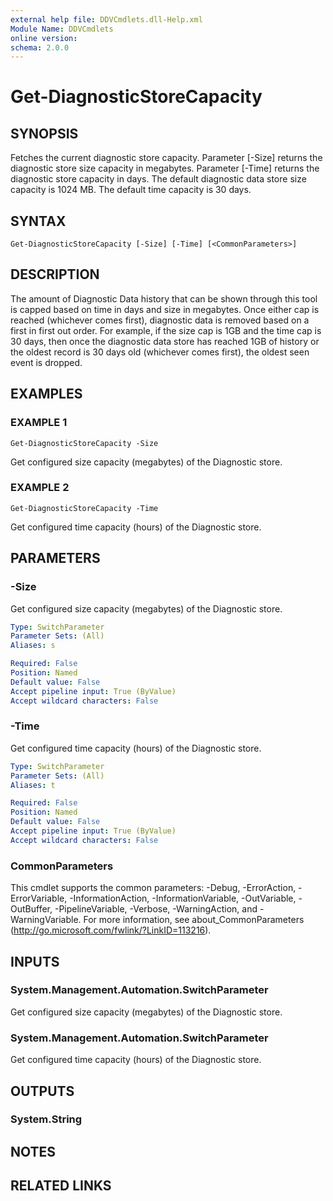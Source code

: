 ```yaml
---
external help file: DDVCmdlets.dll-Help.xml
Module Name: DDVCmdlets
online version:
schema: 2.0.0
---
```


# Get-DiagnosticStoreCapacity

## SYNOPSIS
Fetches the current diagnostic store capacity.
Parameter \[-Size\] returns the diagnostic store size capacity in megabytes.
Parameter \[-Time\] returns the diagnostic store capacity in days.
The default diagnostic data store size capacity is 1024 MB.
The default time capacity is 30 days.

## SYNTAX

```
Get-DiagnosticStoreCapacity [-Size] [-Time] [<CommonParameters>]
```

## DESCRIPTION
The amount of Diagnostic Data history that can be shown through this tool is capped based on time in days and size in megabytes.
Once either cap is reached (whichever comes first), diagnostic data is removed based on a first in first out order.
For example, if the size cap is 1GB and the time cap is 30 days, then once the diagnostic data store has reached 1GB of history or the oldest record is 30 days old (whichever comes first), the oldest seen event is dropped.

## EXAMPLES

### EXAMPLE 1
```
Get-DiagnosticStoreCapacity -Size
```

Get configured size capacity (megabytes) of the Diagnostic store.

### EXAMPLE 2
```
Get-DiagnosticStoreCapacity -Time
```

Get configured time capacity (hours) of the Diagnostic store.

## PARAMETERS

### -Size
Get configured size capacity (megabytes) of the Diagnostic store.

```yaml
Type: SwitchParameter
Parameter Sets: (All)
Aliases: s

Required: False
Position: Named
Default value: False
Accept pipeline input: True (ByValue)
Accept wildcard characters: False
```

### -Time
Get configured time capacity (hours) of the Diagnostic store.

```yaml
Type: SwitchParameter
Parameter Sets: (All)
Aliases: t

Required: False
Position: Named
Default value: False
Accept pipeline input: True (ByValue)
Accept wildcard characters: False
```

### CommonParameters
This cmdlet supports the common parameters: -Debug, -ErrorAction, -ErrorVariable, -InformationAction, -InformationVariable, -OutVariable, -OutBuffer, -PipelineVariable, -Verbose, -WarningAction, and -WarningVariable. For more information, see about_CommonParameters (http://go.microsoft.com/fwlink/?LinkID=113216).

## INPUTS

### System.Management.Automation.SwitchParameter
Get configured size capacity (megabytes) of the Diagnostic store.

### System.Management.Automation.SwitchParameter
Get configured time capacity (hours) of the Diagnostic store.

## OUTPUTS

### System.String
## NOTES

## RELATED LINKS
